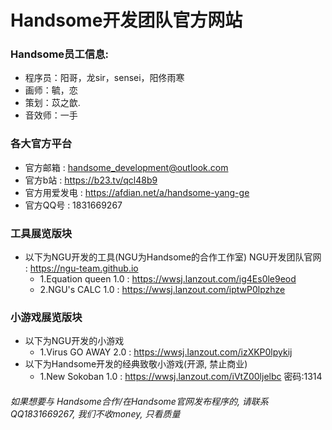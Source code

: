 # Handsome开发团队官方网站
### Handsome员工信息:
- 程序员：阳哥，龙sir，sensei，阳佟雨寒                                      
- 画师：毓，恋
- 策划：苡之歆.                  
- 音效师：一手                       
### 各大官方平台
- 官方邮箱 : handsome_development@outlook.com
- 官方b站 : https://b23.tv/qcl48b9    
- 官方用爱发电 : https://afdian.net/a/handsome-yang-ge
- 官方QQ号 : 1831669267
### 工具展览版块
- 以下为NGU开发的工具(NGU为Handsome的合作工作室) NGU开发团队官网 : https://ngu-team.github.io
  - 1.Equation queen 1.0 : https://wwsj.lanzout.com/ig4Es0le9eod
  - 2.NGU's CALC 1.0 : https://wwsj.lanzout.com/iptwP0lpzhze
### 小游戏展览版块
- 以下为NGU开发的小游戏
  - 1.Virus GO AWAY 2.0 : https://wwsj.lanzout.com/izXKP0lpykij
- 以下为Handsome开发的经典致敬小游戏(开源, 禁止商业)
  - 1.New Sokoban 1.0 : https://wwsj.lanzout.com/iVtZ00ljelbc 密码:1314

###### 如果想要与 Handsome合作/在Handsome官网发布程序的, 请联系QQ1831669267, 我们不收money, 只看质量
